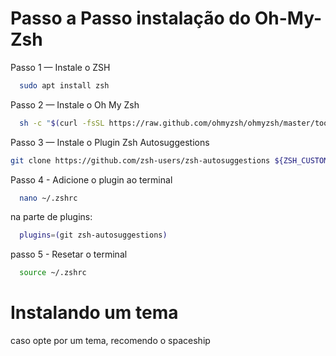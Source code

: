 # Passo a Passo instalação do Oh-My-Zsh

Passo 1 — Instale o ZSH
```bash
  sudo apt install zsh
```

Passo 2 — Instale o Oh My Zsh
```bash
  sh -c "$(curl -fsSL https://raw.github.com/ohmyzsh/ohmyzsh/master/tools/install.sh)"
```

Passo 3 — Instale o Plugin Zsh Autosuggestions 
```bash
git clone https://github.com/zsh-users/zsh-autosuggestions ${ZSH_CUSTOM:-~/.oh-my-zsh/custom}/plugins/zsh-autosuggestions
```

Passo 4 - Adicione o plugin ao terminal
```bash
  nano ~/.zshrc
```

na parte de plugins:
```bash
  plugins=(git zsh-autosuggestions)
```
passo 5 - Resetar o terminal
```bash
  source ~/.zshrc
```

# Instalando um tema
caso opte por um tema, recomendo o spaceship